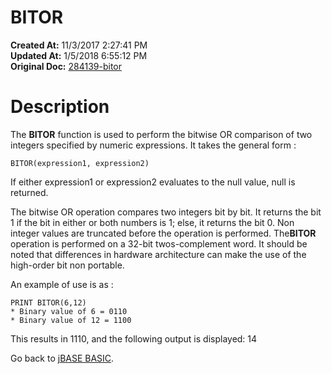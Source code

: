 # BITOR

**Created At:** 11/3/2017 2:27:41 PM  
**Updated At:** 1/5/2018 6:55:12 PM  
**Original Doc:** [284139-bitor](https://docs.jbase.com/36868-jbase-basic/284139-bitor)  


# Description 

The **BITOR** function is used to perform the bitwise OR comparison of two integers specified by numeric expressions. It takes the general form :

```
BITOR(expression1, expression2)
```

If either expression1 or expression2 evaluates to the null value, null is returned.

The bitwise OR operation compares two integers bit by bit. It returns the bit 1 if the bit in either or both numbers is 1; else, it returns the bit 0.
Non integer values are truncated before the operation is performed.
The**BITOR** operation is performed on a 32-bit twos-complement word. It should be noted that differences in hardware architecture can make the use of the high-order bit non portable.

An example of use is as :

```
PRINT BITOR(6,12)
* Binary value of 6 = 0110
* Binary value of 12 = 1100
```

This results in 1110, and the following output is displayed: 14



Go back to [jBASE BASIC](./../jbase-basic-programmers-reference-guide).
